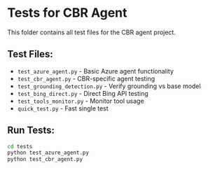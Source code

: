 # Tests for CBR Agent

This folder contains all test files for the CBR agent project.

## Test Files:
- `test_azure_agent.py` - Basic Azure agent functionality
- `test_cbr_agent.py` - CBR-specific agent testing
- `test_grounding_detection.py` - Verify grounding vs base model
- `test_bing_direct.py` - Direct Bing API testing
- `test_tools_monitor.py` - Monitor tool usage
- `quick_test.py` - Fast single test

## Run Tests:
```bash
cd tests
python test_azure_agent.py
python test_cbr_agent.py
```